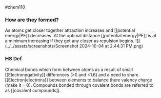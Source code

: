#chem110 
### How are they formed?
As atoms get closer together attraction increases and [[potential energy|PE]] decreases. At the optimal distance [[potential energy|PE]] is at a minimum increasing if they get any closer as repulsion begins.
![](../../assets/screenshots/Screenshot 2024-10-04 at 2.44.31 PM.png)
### HS Def
Chemical bonds which form between atoms as a result of small [[Electronegativity]] differences (>0 and <1.6) and a need to share [[Electron|electrons]] between elements to balance there valency charge (make it = 0). Compounds bonded through covalent bonds are referred to as [[covalent compounds]]. 